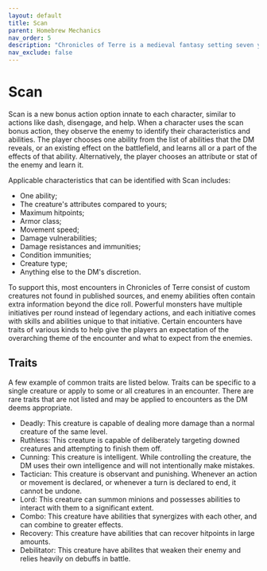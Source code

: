 ```yaml
---
layout: default
title: Scan
parent: Homebrew Mechanics
nav_order: 5
description: "Chronicles of Terre is a medieval fantasy setting seven years in the writing, currently for dungeons & dragons 5th edition."
nav_exclude: false
---
```


# Scan

Scan is a new bonus action option innate to each character, similar to actions like dash, disengage, and help. When a character uses the scan bonus action, they observe the enemy to identify their characteristics and abilities. The player chooses one ability from the list of abilities that the DM reveals, or an existing effect on the battlefield, and learns all or a part of the effects of that ability. Alternatively, the player chooses an attribute or stat of the enemy and learn it.

Applicable characteristics that can be identified with Scan includes:
- One ability;
- The creature's attributes compared to yours;
- Maximum hitpoints;
- Armor class;
- Movement speed;
- Damage vulnerabilities;
- Damage resistances and immunities;
- Condition immunities;
- Creature type;
- Anything else to the DM's discretion.

To support this, most encounters in Chronicles of Terre consist of custom creatures not found in published sources, and enemy abilities often contain extra information beyond the dice roll. Powerful monsters have multiple initiatives per round instead of legendary actions, and each initiative comes with skills and abilities unique to that initiative. Certain encounters have traits of various kinds to help give the players an expectation of the overarching theme of the encounter and what to expect from the enemies.

## Traits

A few example of common traits are listed below. Traits can be specific to a single creature or apply to some or all creatures in an encounter. There are rare traits that are not listed and may be applied to encounters as the DM deems appropriate.

- Deadly: This creature is capable of dealing more damage than a normal creature of the same level.
- Ruthless: This creature is capable of deliberately targeting downed creatures and attempting to finish them off.
- Cunning: This creature is intelligent. While controlling the creature, the DM uses their own intelligence and will not intentionally make mistakes.
- Tactician: This creature is observant and punishing. Whenever an action or movement is declared, or whenever a turn is declared to end, it cannot be undone.
- Lord: This creature can summon minions and possesses abilities to interact with them to a significant extent.
- Combo: This creature have abilities that synergizes with each other, and can combine to greater effects.
- Recovery: This creature have abilities that can recover hitpoints in large amounts.
- Debilitator: This creature have abilites that weaken their enemy and relies heavily on debuffs in battle.